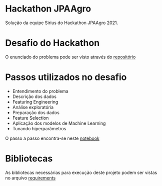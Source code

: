 # Hackathon JPAAgro
Solução da equipe Sirius do Hackathon JPAAgro 2021.


# Desafio do Hackathon
O enunciado do problema pode ser visto através do [repositório](https://github.com/dsrg-icet/hackathon_JPAAgro)

# Passos utilizados no desafio
- Entendimento do problema
- Descrição dos dados
- Featuring Engineering
- Análise exploratória
- Preparação dos dados
- Feature Selection
- Aplicação dos modelos de Machine Learning
- Tunando hiperparâmetros

O passo a passo encontra-se neste [notebook](https://github.com/thiagomantuani/hackathon_JPAAgro/blob/main/notebook/hackton_ufla_JPA_agro.ipynb)


# Bibliotecas
As bibliotecas necessárias para execução deste projeto podem ser vistas no arquivo [requirements](https://github.com/thiagomantuani/hackathon_JPAAgro/blob/main/requirements.txt)
